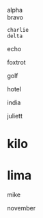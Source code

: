alpha\
bravo

```
charlie
delta
```

echo

foxtrot

golf

hotel

india

juliett

# kilo

# lima

mike

november
